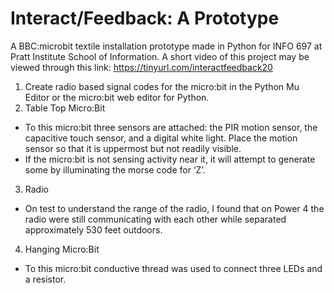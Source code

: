 # Interact/Feedback: A Prototype
A BBC:microbit textile installation prototype made in Python for INFO 697 at Pratt Institute School of Information.
A short video of this project may be viewed through this link: https://tinyurl.com/interactfeedback20

1.	Create radio based signal codes for the micro:bit in the Python Mu Editor or the micro:bit web editor for Python.
2.	Table Top Micro:Bit
- To this micro:bit three sensors are attached: the PIR motion sensor, the capacitive touch sensor, and a digital white light. Place the motion sensor so that it is uppermost but not readily visible.
- If the micro:bit is not sensing activity near it, it will attempt to generate some by illuminating the morse code for ‘Z’.
3.	Radio
- On test to understand the range of the radio, I found that on Power 4 the radio were still communicating with each other while separated approximately 530 feet outdoors. 
 
4.	Hanging Micro:Bit 
- To this micro:bit conductive thread was used to connect three LEDs and a resistor.
